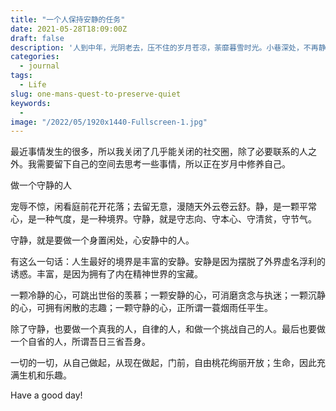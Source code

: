 ```yaml
---
title: "一个人保持安静的任务"
date: 2021-05-28T18:09:00Z
draft: false
description: '人到中年，光阴老去，压不住的岁月苍凉，荼靡暮雪时光。小巷深处，不再静候花开，陌上风采，已是过往云烟。'
categories:
  - journal
tags:
  - Life
slug: one-mans-quest-to-preserve-quiet
keywords:
  - 
image: "/2022/05/1920x1440-Fullscreen-1.jpg"
---
```


最近事情发生的很多，所以我关闭了几乎能关闭的社交圈，除了必要联系的人之外。我需要留下自己的空间去思考一些事情，所以正在岁月中修养自己。

做一个守静的人

宠辱不惊，闲看庭前花开花落；去留无意，漫随天外云卷云舒。静，是一颗平常心，是一种气度，是一种境界。守静，就是守志向、守本心、守清贫，守节气。

守静，就是要做一个身置闲处，心安静中的人。

有这么一句话：人生最好的境界是丰富的安静。安静是因为摆脱了外界虚名浮利的诱惑。丰富，是因为拥有了内在精神世界的宝藏。

一颗冷静的心，可跳出世俗的羡慕；一颗安静的心，可消磨贪念与执迷；一颗沉静的心，可拥有闲散的志趣；一颗守静的心，正所谓一蓑烟雨任平生。

除了守静，也要做一个真我的人，自律的人，和做一个挑战自己的人。最后也要做一个自省的人，所谓吾日三省吾身。

一切的一切，从自己做起，从现在做起，门前，自由桃花绚丽开放；生命，因此充满生机和乐趣。

Have a good day!

